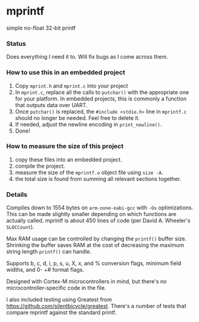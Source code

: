 # mprintf
simple no-float 32-bit printf

### Status 
Does everything I need it to. Will fix bugs as I come across them.

### How to use this in an embedded project
1. Copy `mprint.h` and `mprint.c` into your project
2. In `mprint.c`, replace all the calls to `putchar()` with the appropriate one for your platform. In embedded projects, this is commonly a function that outputs data over UART.
3. Once `putchar()` is replaced, the `#include <stdio.h>` line in `mprintf.c` should no longer be needed. Feel free to delete it.
4. If needed, adjust the newline encoding in `print_newline()`.
5. Done!

### How to measure the size of this project
1. copy these files into an embedded project.
2. compile the project.
3. measure the size of the `mprintf.o` object file using `size -A`.
4. the total size is found from summing all relevant sections together.


### Details
Compiles down to 1554 bytes on `arm-none-eabi-gcc` with `-Os` optimizations. This can be made slightly smaller depending on which functions are actually called.
mprintf is about 450 lines of code (per David A. Wheeler's `SLOCCount`).

Max RAM usage can be controlled by changing the `printf()` buffer size. Shrinking the buffer saves RAM at the cost of decreasing the maximum string length `printf()` can handle.

Supports b, c, d, i, p, s, u, X, x, and % conversion flags, minimum field widths, and 0- +# format flags.

Designed with Cortex-M microcontrollers in mind, but there's no microcontroller-specific code in the file.

I also included testing using Greatest from https://github.com/silentbicycle/greatest. There's a number of tests that compare mprintf against the standard printf.
